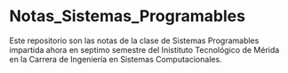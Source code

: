 # Notas_Sistemas_Programables
Este repositorio son las notas de la clase de Sistemas Programables impartida ahora en septimo semestre del Inistituto Tecnológico de Mérida en la Carrera de Ingeniería en Sistemas Computacionales.
